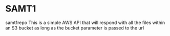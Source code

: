 # SAMT1
samt1repo
This is a simple AWS API that will respond with all the files within an S3 bucket as long as the bucket parameter is passed to the url
